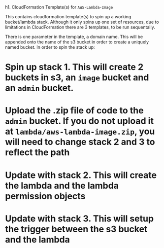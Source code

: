 h1. CloudFormation Template(s) for `AWS-Lambda-Image`

This contains cloudformation template(s) to spin up a working bucket/lambda stack.  Although it only spins up one set of resources, due to limitations in CloudFormation there are 3 templates, to be run sequentally.

There is one parameter in the template, a domain name.  This will be appended onto the name of the s3 bucket in order to create a uniquely named bucket.  In order to spin the stack up:

# Spin up stack 1.  This will create 2 buckets in s3, an `image` bucket and an `admin` bucket.
# Upload the .zip file of code to the `admin` bucket.  If you do not upload it at `lambda/aws-lambda-image.zip`, you will need to change stack 2 and 3 to reflect the path
# Update with stack 2.  This will create the lambda and the lambda permission objects
# Update with stack 3.  This will setup the trigger between the s3 bucket and the lambda
